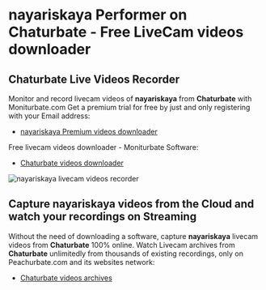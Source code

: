 # nayariskaya Performer on Chaturbate - Free LiveCam videos downloader

## Chaturbate Live Videos Recorder

Monitor and record livecam videos of **nayariskaya** from **Chaturbate** with Moniturbate.com
Get a premium trial for free by just and only registering with your Email address:
* [nayariskaya Premium videos downloader](https://moniturbate.com/request-demo-licence-key.html)

Free livecam videos downloader - Moniturbate Software:
* [Chaturbate videos downloader](https://moniturbate.com/moniturbate-download-software.html)

![nayariskaya livecam videos recorder](https://peachurnet.com/templates/moniturbate-software.png)


## Capture nayariskaya videos from the Cloud and watch your recordings on Streaming

Without the need of downloading a software, capture **nayariskaya** livecam videos from **Chaturbate** 100% online.
Watch Livecam archives from **Chaturbate** unlimitedly from thousands of existing recordings, only on Peachurbate.com and its websites network:
* [Chaturbate videos archives](https://peachurnet.com/)